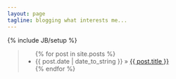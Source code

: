 ```yaml
---
layout: page
tagline: blogging what interests me...
---
```

{% include JB/setup %}


> <ul class="posts">
>   {% for post in site.posts %}
>     <li><span>{{ post.date | date_to_string }}</span> &raquo; <a href="{{ BASE_PATH }}{{ post.url }}">{{ post.title }}</a></li>
>   {% endfor %}
> </ul>



